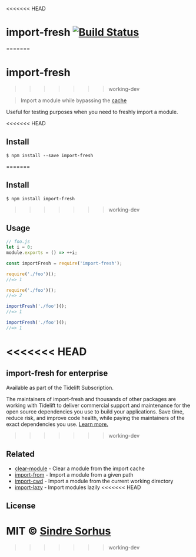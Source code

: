 <<<<<<< HEAD
# import-fresh [![Build Status](https://travis-ci.org/sindresorhus/import-fresh.svg?branch=master)](https://travis-ci.org/sindresorhus/import-fresh)
=======
# import-fresh
>>>>>>> working-dev

> Import a module while bypassing the [cache](https://nodejs.org/api/modules.html#modules_caching)

Useful for testing purposes when you need to freshly import a module.

<<<<<<< HEAD

## Install

```
$ npm install --save import-fresh
```


=======
## Install

```
$ npm install import-fresh
```

>>>>>>> working-dev
## Usage

```js
// foo.js
let i = 0;
module.exports = () => ++i;
```

```js
const importFresh = require('import-fresh');

require('./foo')();
//=> 1

require('./foo')();
//=> 2

importFresh('./foo')();
//=> 1

importFresh('./foo')();
//=> 1
```

<<<<<<< HEAD
=======
## import-fresh for enterprise

Available as part of the Tidelift Subscription.

The maintainers of import-fresh and thousands of other packages are working with Tidelift to deliver commercial support and maintenance for the open source dependencies you use to build your applications. Save time, reduce risk, and improve code health, while paying the maintainers of the exact dependencies you use. [Learn more.](https://tidelift.com/subscription/pkg/npm-import-fresh?utm_source=npm-import-fresh&utm_medium=referral&utm_campaign=enterprise&utm_term=repo)
>>>>>>> working-dev

## Related

- [clear-module](https://github.com/sindresorhus/clear-module) - Clear a module from the import cache
- [import-from](https://github.com/sindresorhus/import-from) - Import a module from a given path
- [import-cwd](https://github.com/sindresorhus/import-cwd) - Import a module from the current working directory
- [import-lazy](https://github.com/sindresorhus/import-lazy) - Import modules lazily
<<<<<<< HEAD


## License

MIT © [Sindre Sorhus](https://sindresorhus.com)
=======
>>>>>>> working-dev
